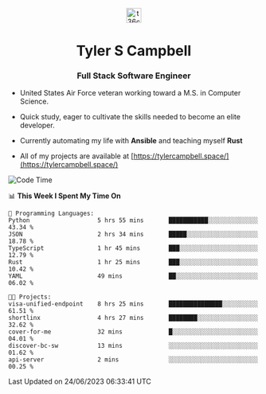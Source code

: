<p align="center">
<a href="https://www.linkedin.com/in/t36campbell" target="blank"><img align="center" src="https://ik.imagekit.io/t36campbell/Portfolio/linkedin.png.original_m8bbGgPh6.png" alt="t36campbell" height="30" width="30" /></a>
</p>
<h1 align="center">Tyler S Campbell</h1>
<h3 align="center">Full Stack Software Engineer</h3>

* United States Air Force veteran working toward a M.S. in Computer Science.

* Quick study, eager to cultivate the skills needed to become an elite developer.

* Currently automating my life with **Ansible** and teaching myself **Rust**

* All of my projects are available at [https://tylercampbell.space/](https://tylercampbell.space/)

<!--START_SECTION:waka-->
![Code Time](http://img.shields.io/badge/Code%20Time-2%2C587%20hrs%2057%20mins-blue)

📊 **This Week I Spent My Time On** 

```text
💬 Programming Languages: 
Python                   5 hrs 55 mins       ███████████░░░░░░░░░░░░░░   43.34 % 
JSON                     2 hrs 34 mins       █████░░░░░░░░░░░░░░░░░░░░   18.78 % 
TypeScript               1 hr 45 mins        ███░░░░░░░░░░░░░░░░░░░░░░   12.79 % 
Rust                     1 hr 25 mins        ███░░░░░░░░░░░░░░░░░░░░░░   10.42 % 
YAML                     49 mins             ██░░░░░░░░░░░░░░░░░░░░░░░   06.02 % 

🐱‍💻 Projects: 
visa-unified-endpoint    8 hrs 25 mins       ███████████████░░░░░░░░░░   61.51 % 
shortlinx                4 hrs 27 mins       ████████░░░░░░░░░░░░░░░░░   32.62 % 
cover-for-me             32 mins             █░░░░░░░░░░░░░░░░░░░░░░░░   04.01 % 
discover-bc-sw           13 mins             ░░░░░░░░░░░░░░░░░░░░░░░░░   01.62 % 
api-server               2 mins              ░░░░░░░░░░░░░░░░░░░░░░░░░   00.25 % 
```


 Last Updated on 24/06/2023 06:33:41 UTC
<!--END_SECTION:waka-->

